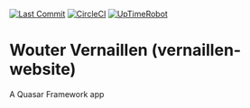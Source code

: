 [![Last Commit](https://badgen.net/github/last-commit/vernaillen/vernaillen-website)](https://github.com/vernaillen/vernaillen-website/commits/master)
[![CircleCI](https://badgen.net/circleci/github/vernaillen/vernaillen-website/master)](https://circleci.com/gh/vernaillen/vernaillen-website)
[![UpTimeRobot](https://badgen.net/uptime-robot/status/m784344425-1a8650bdb79223d01d1a32a1)](https://www.vernaillen.dev)

# Wouter Vernaillen (vernaillen-website)

A Quasar Framework app
